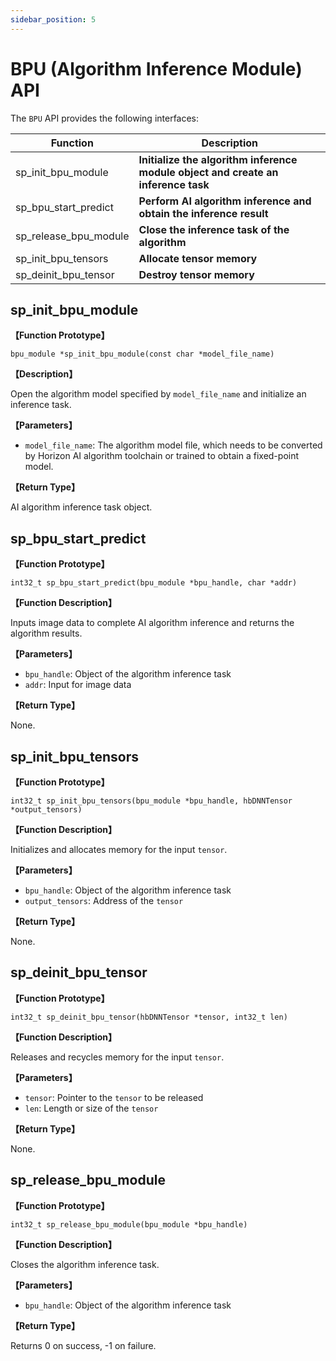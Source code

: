 ```yaml
---
sidebar_position: 5
---
```

# BPU (Algorithm Inference Module) API

The `BPU` API provides the following interfaces:

| Function | Description |
| ---- | ----- |
| sp_init_bpu_module | **Initialize the algorithm inference module object and create an inference task** |
| sp_bpu_start_predict | **Perform AI algorithm inference and obtain the inference result** |
| sp_release_bpu_module | **Close the inference task of the algorithm** |
| sp_init_bpu_tensors | **Allocate tensor memory** |
| sp_deinit_bpu_tensor | **Destroy tensor memory** |

## sp_init_bpu_module

**【Function Prototype】**

`bpu_module *sp_init_bpu_module(const char *model_file_name)`

**【Description】**

Open the algorithm model specified by `model_file_name` and initialize an inference task.

**【Parameters】**

- `model_file_name`: The algorithm model file, which needs to be converted by Horizon AI algorithm toolchain or trained to obtain a fixed-point model.

**【Return Type】**

AI algorithm inference task object.

## sp_bpu_start_predict

**【Function Prototype】**

`int32_t sp_bpu_start_predict(bpu_module *bpu_handle, char *addr)`

**【Function Description】**

Inputs image data to complete AI algorithm inference and returns the algorithm results.

**【Parameters】**

- `bpu_handle`: Object of the algorithm inference task
- `addr`: Input for image data

**【Return Type】**

None.


## sp_init_bpu_tensors

**【Function Prototype】**

`int32_t sp_init_bpu_tensors(bpu_module *bpu_handle, hbDNNTensor *output_tensors)`

**【Function Description】**

Initializes and allocates memory for the input `tensor`.

**【Parameters】**

- `bpu_handle`: Object of the algorithm inference task
- `output_tensors`: Address of the `tensor`

**【Return Type】**

None.


## sp_deinit_bpu_tensor

**【Function Prototype】**

`int32_t sp_deinit_bpu_tensor(hbDNNTensor *tensor, int32_t len)`

**【Function Description】**

Releases and recycles memory for the input `tensor`.

**【Parameters】**

- `tensor`: Pointer to the `tensor` to be released
- `len`: Length or size of the `tensor`

**【Return Type】**

None.


## sp_release_bpu_module

**【Function Prototype】**

`int32_t sp_release_bpu_module(bpu_module *bpu_handle)`

**【Function Description】**

Closes the algorithm inference task.

**【Parameters】**

- `bpu_handle`: Object of the algorithm inference task

**【Return Type】**

Returns 0 on success, -1 on failure.
